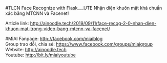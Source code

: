 #TLCN Face Recognize with Flask___UTE
Nhận diện khuôn mặt khá chuẩn xác bằng MTCNN và Facenet!

Article link: http://ainoodle.tech/2019/09/11/face-recog-2-0-nhan-dien-khuon-mat-trong-video-bang-mtcnn-va-facenet/

#MìAI 
Fanpage: http://facebook.com/miaiblog<br>
Group trao đổi, chia sẻ: https://www.facebook.com/groups/miaigroup<br>
Website: http://ainoodle.tech<br>
Youtube: http://bit.ly/miaiyoutube<br>
